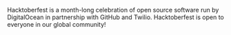 Hacktoberfest is a month-long celebration of open source software run by DigitalOcean in partnership with GitHub and Twilio. Hacktoberfest is open to everyone in our global community! 
